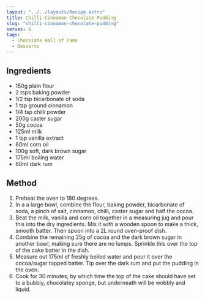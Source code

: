 ```yaml
---
layout: "../../layouts/Recipe.astro"
title: Chilli-Cinnamon Chocolate Pudding
slug: "chilli-cinnamon-chocolate-pudding"
serves: 6
tags:
  - Chocolate Hall of Fame
  - Desserts
---
```


## Ingredients

- 150g plain flour
- 2 tsps baking powder
- 1/2 tsp bicarbonate of soda
- 1 tsp ground cinnamon
- 1/4 tsp chilli powder
- 200g caster sugar
- 50g cocoa
- 125ml milk
- 1 tsp vanilla extract
- 60ml corn oil
- 100g soft, dark brown sugar
- 175ml boiling water
- 60ml dark rum

## Method

1. Preheat the oven to 180 degrees.
1. In a a large bowl, combine the flour, baking powder, bicarbonate of soda, a pinch of salt, cinnamon, chilli, caster sugar and half the cocoa.
1. Beat the milk, vanilla and corn oil together in a measuring jug and pour this into the dry ingredients. Mix it with a wooden spoon to make a thick, smooth batter. Then spoon into a 2L round oven-proof dish.
1. Combine the remaining 25g of cocoa and the dark brown sugar in another bowl, making sure there are no lumps. Sprinkle this over the top of the cake batter in the dish.
1. Measure out 175ml of freshly boiled water and pour it over the cocoa/sugar topped batter. Tip over the dark rum and put the pudding in the oven.
1. Cook for 30 minutes, by which time the top of the cake should have set to a bubbly, chocolatey sponge, but underneath will be wobbly and liquid.